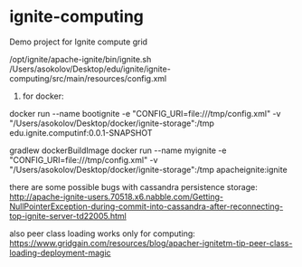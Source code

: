 # ignite-computing
Demo project for Ignite compute grid


/opt/ignite/apache-ignite/bin/ignite.sh /Users/asokolov/Desktop/edu/ignite/ignite-computing/src/main/resources/config.xml

1. for docker: 

docker run --name bootignite -e "CONFIG_URI=file:///tmp/config.xml" -v "/Users/asokolov/Desktop/docker/ignite-storage":/tmp edu.ignite.computinf:0.0.1-SNAPSHOT

gradlew dockerBuildImage
docker run --name myignite -e "CONFIG_URI=file:///tmp/config.xml" -v "/Users/asokolov/Desktop/docker/ignite-storage":/tmp apacheignite:ignite




there are some possible bugs with cassandra persistence storage:
http://apache-ignite-users.70518.x6.nabble.com/Getting-NullPointerException-during-commit-into-cassandra-after-reconnecting-top-ignite-server-td22005.html

also peer class loading works only for computing:
https://www.gridgain.com/resources/blog/apacher-ignitetm-tip-peer-class-loading-deployment-magic


